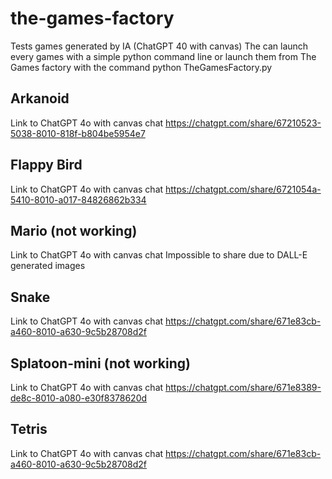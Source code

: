 # the-games-factory
Tests games generated by IA (ChatGPT 40 with canvas)
The can launch every games with a simple python command line or launch them from The Games factory with the command
python TheGamesFactory.py

## Arkanoid
Link to ChatGPT 4o with canvas chat
https://chatgpt.com/share/67210523-5038-8010-818f-b804be5954e7

## Flappy Bird
Link to ChatGPT 4o with canvas chat
https://chatgpt.com/share/6721054a-5410-8010-a017-84826862b334

## Mario (not working)
Link to ChatGPT 4o with canvas chat
Impossible to share due to DALL-E generated images

## Snake
Link to ChatGPT 4o with canvas chat
https://chatgpt.com/share/671e83cb-a460-8010-a630-9c5b28708d2f

## Splatoon-mini (not working)
Link to ChatGPT 4o with canvas chat
https://chatgpt.com/share/671e8389-de8c-8010-a080-e30f8378620d

## Tetris
Link to ChatGPT 4o with canvas chat
https://chatgpt.com/share/671e83cb-a460-8010-a630-9c5b28708d2f
